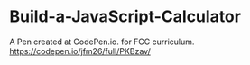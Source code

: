 # Build-a-JavaScript-Calculator
A Pen created at CodePen.io. for FCC curriculum. https://codepen.io/jfm26/full/PKBzav/ 
